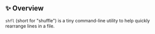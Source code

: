 ✨ Overview
---

`shfl` (short for "shuffle") is a tiny command-line utility to help quickly
rearrange lines in a file.
